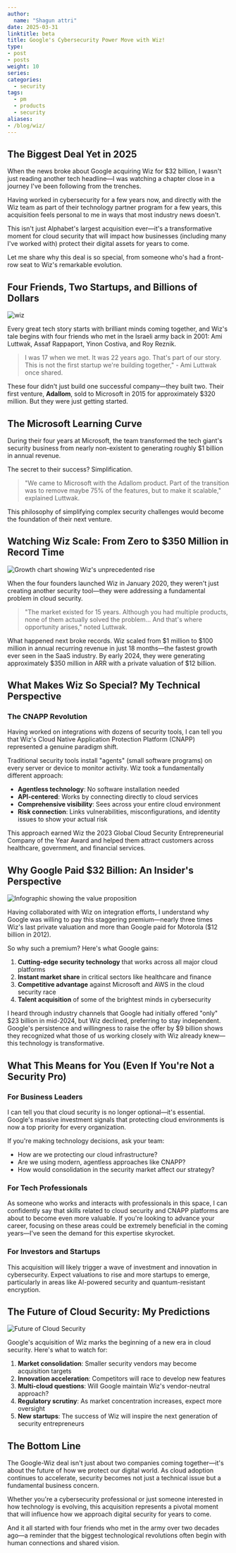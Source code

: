 ```yaml
---
author:
  name: "Shagun attri"
date: 2025-03-31
linktitle: beta
title: Google's Cybersecurity Power Move with Wiz!
type:
- post
- posts
weight: 10
series:
categories:
  - security
tags:
  - pm
  - products
  - security
aliases:
- /blog/wiz/
---
```


## The Biggest Deal Yet in 2025

When the news broke about Google acquiring Wiz for $32 billion, I wasn't just reading another tech headline—I was watching a chapter close in a journey I've been following from the trenches. 

Having worked in cybersecurity for a few years now, and directly with the Wiz team as part of their technology partner program for a few years, this acquisition feels personal to me in ways that most industry news doesn't.

This isn't just Alphabet's largest acquisition ever—it's a transformative moment for cloud security that will impact how businesses (including many I've worked with) protect their digital assets for years to come.

Let me share why this deal is so special, from someone who's had a front-row seat to Wiz's remarkable evolution.

## Four Friends, Two Startups, and Billions of Dollars

![wiz](/image1.png)

Every great tech story starts with brilliant minds coming together, and Wiz's tale begins with four friends who met in the Israeli army back in 2001: Ami Luttwak, Assaf Rappaport, Yinon Costiva, and Roy Reznik.

>I was 17 when we met. It was 22 years ago. That's part of our story. This is not the first startup we're building together," - Ami Luttwak once shared.

These four didn't just build one successful company—they built two. Their first venture, **Adallom**, sold to Microsoft in 2015 for approximately $320 million. But they were just getting started.

## The Microsoft Learning Curve

During their four years at Microsoft, the team transformed the tech giant's security business from nearly non-existent to generating roughly $1 billion in annual revenue.

The secret to their success? Simplification.

>"We came to Microsoft with the Adallom product. Part of the transition was to remove maybe 75% of the features, but to make it scalable," explained Luttwak.

This philosophy of simplifying complex security challenges would become the foundation of their next venture.

## Watching Wiz Scale: From Zero to $350 Million in Record Time

![Growth chart showing Wiz's unprecedented rise](/image2.png)

When the four founders launched Wiz in January 2020, they weren't just creating another security tool—they were addressing a fundamental problem in cloud security.

>"The market existed for 15 years. Although you had multiple products, none of them actually solved the problem... And that's where opportunity arises," noted Luttwak.

What happened next broke records. Wiz scaled from $1 million to $100 million in annual recurring revenue in just 18 months—the fastest growth ever seen in the SaaS industry. By early 2024, they were generating approximately $350 million in ARR with a private valuation of $12 billion.

## What Makes Wiz So Special? My Technical Perspective

### The CNAPP Revolution

Having worked on integrations with dozens of security tools, I can tell you that Wiz's Cloud Native Application Protection Platform (CNAPP) represented a genuine paradigm shift.

Traditional security tools install "agents" (small software programs) on every server or device to monitor activity. Wiz took a fundamentally different approach:

- **Agentless technology**: No software installation needed
- **API-centered**: Works by connecting directly to cloud services
- **Comprehensive visibility**: Sees across your entire cloud environment
- **Risk connection**: Links vulnerabilities, misconfigurations, and identity issues to show your actual risk

This approach earned Wiz the 2023 Global Cloud Security Entrepreneurial Company of the Year Award and helped them attract customers across healthcare, government, and financial services.

## Why Google Paid $32 Billion: An Insider's Perspective

![Infographic showing the value proposition](/wiz-google.jpeg)

Having collaborated with Wiz on integration efforts, I understand why Google was willing to pay this staggering premium—nearly three times Wiz's last private valuation and more than Google paid for Motorola ($12 billion in 2012).

So why such a premium? Here's what Google gains:

1. **Cutting-edge security technology** that works across all major cloud platforms
2. **Instant market share** in critical sectors like healthcare and finance
3. **Competitive advantage** against Microsoft and AWS in the cloud security race
4. **Talent acquisition** of some of the brightest minds in cybersecurity

I heard through industry channels that Google had initially offered "only" $23 billion in mid-2024, but Wiz declined, preferring to stay independent. Google's persistence and willingness to raise the offer by $9 billion shows they recognized what those of us working closely with Wiz already knew—this technology is transformative.

## What This Means for You (Even If You're Not a Security Pro)

### For Business Leaders

I can tell you that cloud security is no longer optional—it's essential. Google's massive investment signals that protecting cloud environments is now a top priority for every organization.

If you're making technology decisions, ask your team:
- How are we protecting our cloud infrastructure?
- Are we using modern, agentless approaches like CNAPP?
- How would consolidation in the security market affect our strategy?

### For Tech Professionals

As someone who works and interacts with professionals in this space, I can confidently say that skills related to cloud security and CNAPP platforms are about to become even more valuable. If you're looking to advance your career, focusing on these areas could be extremely beneficial in the coming years—I've seen the demand for this expertise skyrocket.

### For Investors and Startups

This acquisition will likely trigger a wave of investment and innovation in cybersecurity. Expect valuations to rise and more startups to emerge, particularly in areas like AI-powered security and quantum-resistant encryption.

## The Future of Cloud Security: My Predictions


![Future of Cloud Security](/image4.png)


Google's acquisition of Wiz marks the beginning of a new era in cloud security. Here's what to watch for:

1. **Market consolidation**: Smaller security vendors may become acquisition targets
2. **Innovation acceleration**: Competitors will race to develop new features
3. **Multi-cloud questions**: Will Google maintain Wiz's vendor-neutral approach?
4. **Regulatory scrutiny**: As market concentration increases, expect more oversight
5. **New startups**: The success of Wiz will inspire the next generation of security entrepreneurs

## The Bottom Line

The Google-Wiz deal isn't just about two companies coming together—it's about the future of how we protect our digital world. As cloud adoption continues to accelerate, security becomes not just a technical issue but a fundamental business concern.

Whether you're a cybersecurity professional or just someone interested in how technology is evolving, this acquisition represents a pivotal moment that will influence how we approach digital security for years to come.

And it all started with four friends who met in the army over two decades ago—a reminder that the biggest technological revolutions often begin with human connections and shared vision.
